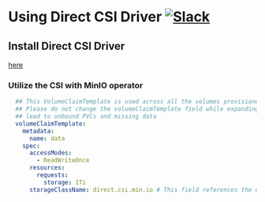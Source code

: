 # Using Direct CSI Driver [![Slack](https://slack.min.io/slack?type=svg)](https://slack.min.io) 

## Install Direct CSI Driver

[here](https://github.com/minio/direct-csi#quickstart)

### Utilize the CSI with MinIO operator

```yaml
  ## This VolumeClaimTemplate is used across all the volumes provisioned for MinIO cluster.
  ## Please do not change the volumeClaimTemplate field while expanding the cluster, this may
  ## lead to unbound PVCs and missing data
  volumeClaimTemplate:
    metadata:
      name: data
    spec:
      accessModes:
        - ReadWriteOnce
      resources:
        requests:
          storage: 1Ti
      storageClassName: direct.csi.min.io # This field references the existing StorageClass
```
